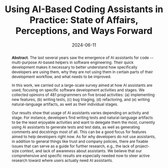 ---
title: "Using AI-Based Coding Assistants in Practice: State of Affairs, Perceptions, and Ways Forward"
authors: '<i>Agnia Sergeyuk, Yaroslav Golubev, Timofey Bryksin, and Iftekhar Ahmed</i>'
status: "preprint"
collection: publications
permalink: /publications/2024-06-11-ai-assistants-in-sdlc
date: 2024-06-11
venue: "<b>arXiv</b>"
pdf: 'https://arxiv.org/abs/2406.07765'
data: 'https://zenodo.org/records/10854383'
counter_id: 'P6'
abstract: "<p><b>Abstract</b>. The last several years saw the emergence of AI assistants for code -- multi-purpose AI-based helpers in software engineering. Their quick development makes it necessary to better understand how specifically developers are using them, why they are not using them in certain parts of their development workflow, and what needs to be improved.</p><p>In this work, we carried out a large-scale survey aimed at how AI assistants are used, focusing on specific software development activities and stages. We collected opinions of 481 programmers on five broad activities: (a) implementing new features, (b) writing tests, (c) bug triaging, (d) refactoring, and (e) writing natural-language artifacts, as well as their individual stages.</p><p>Our results show that usage of AI assistants varies depending on activity and stage. For instance, developers find writing tests and natural-language artifacts to be the least enjoyable activities and want to delegate them the most, currently using AI assistants to generate tests and test data, as well as generating comments and docstrings most of all. This can be a good focus for features aimed to help developers right now. As for why developers do not use assistants, in addition to general things like trust and company policies, there are fixable issues that can serve as a guide for further research, e.g., the lack of project-size context, and lack of awareness about assistants. We believe that our comprehensive and specific results are especially needed now to steer active research toward where users actually need AI assistants.</p>"
---